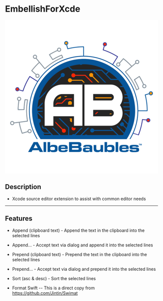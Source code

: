 
EmbellishForXcde
==
![](./iTunesArtwork.png)

## Description
- Xcode source editor extension to assist with common editor needs

---

## Features


- Append (clipboard text) - Append the text in the clipboard into the selected lines

- Append... - Accept text via dialog and append it into the selected lines

- Prepend (clipboard text)  - Prepend the text in the clipboard into the selected lines

- Prepend...  - Accept text via dialog and prepend it into the selected lines

- Sort (asc & desc)  - Sort the selected lines

- Format Swift  -- This is a direct copy from https://github.com/Jintin/Swimat

